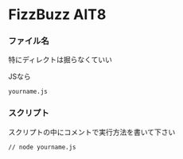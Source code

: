 FizzBuzz AIT8
=============

### ファイル名
特にディレクトは掘らなくていい

JSなら
```
yourname.js
```

### スクリプト
スクリプトの中にコメントで実行方法を書いて下さい

```
// node yourname.js
```

